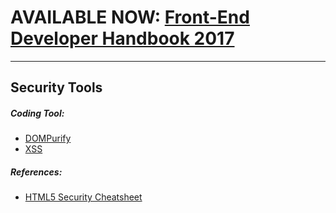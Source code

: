 # AVAILABLE NOW: [Front-End Developer Handbook 2017](https://www.gitbook.com/book/frontendmasters/front-end-handbook-2017/details)

***

## Security Tools

##### Coding Tool:

* [DOMPurify](https://github.com/cure53/DOMPurify)
* [XSS](http://jsxss.com/en/index.html)

##### References:

* [HTML5 Security Cheatsheet](https://html5sec.org/)




































 






